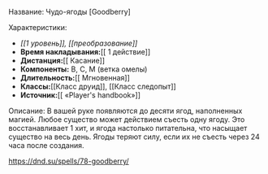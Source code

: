 Название: Чудо-ягоды \[Goodberry] 

Характеристики:
- *[[1 уровень]], [[преобразование]]*
- **Время накладывания:**[[ 1 действие]]
- **Дистанция:**[[ Касание]]
- **Компоненты:** В, С, М (ветка омелы)
- **Длительность:**[[ Мгновенная]]
- **Классы:**[[Класс  друид]], [[Класс следопыт]]
- **Источник:**[[ «Player's handbook»]]

Описание:
В вашей руке появляются до десяти ягод, наполненных магией. Любое существо может действием съесть одну ягоду. Это восстанавливает 1 хит, и ягода настолько питательна, что насыщает существо на весь день.
Ягоды теряют силу, если их не съесть через 24 часа после создания.

https://dnd.su/spells/78-goodberry/